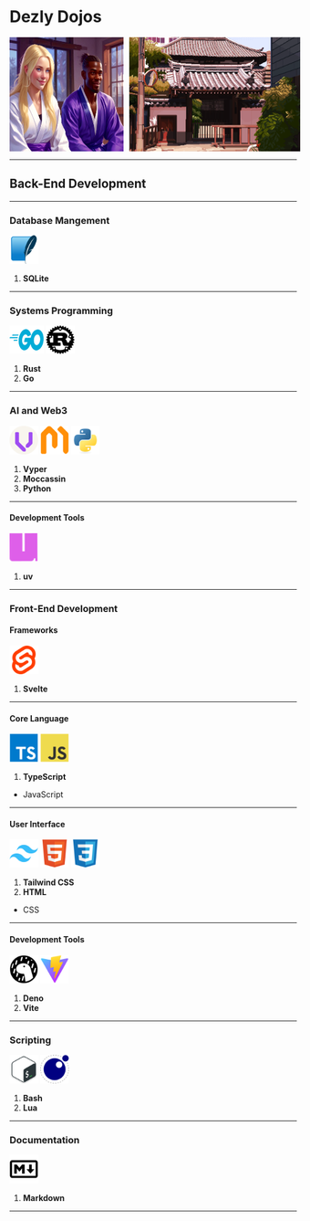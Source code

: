 # Dezly Dojos
<div style="display: flex; align-items: center; justify-content: flex-start; gap: 10px;">
    <img src="./00-images/dojo_couple.jpg" width="200" height="200" alt="Dojo Couple" />
    <img src="./00-images/dojo_breeze.gif" width="300" height="200" alt="Dojo Breeze" />
</div>

_______________________________________________________________________________
## Back-End Development
_______________________________________________________________________________
### Database Mangement
<img src="./00-images/sqlite.png" width="50" height="50"/>

1. **SQLite**
_______________________________________________________________________________
### Systems Programming
<img src="./00-images/go.png" width="60" height="50"/>
<img src="./00-images/rust.png" width="50" height="50"/>

1. **Rust**
2. **Go**
_______________________________________________________________________________
### AI and Web3

<img src="./00-images/vyper.png" width="50" height="50"/>
<img src="./00-images/moccasin.png" width="50" height="50"/>
<img src="./00-images/python.png" width="50" height="50"/>

1. **Vyper**
2. **Moccassin**
3. **Python**

_______________________________________________________________________________
#### Development Tools
<img src="./00-images/uv.png" width="50" height="50"/>

1. **uv**

_______________________________________________________________________________
### Front-End Development

#### Frameworks
<img src="./00-images/svelte.png" width="50" height="50"/>

1. **Svelte**
_______________________________________________________________________________
#### Core Language
<img src="./00-images/typescript.png" width="50" height="50"/>
<img src="./00-images/javascript.png" width="50" height="50"/>

1. **TypeScript**
- JavaScript
_______________________________________________________________________________
#### User Interface
<img src="./00-images/tailwindcss.png" width="50" height="50"/>
<img src="./00-images/html.png" width="50" height="50"/>
<img src="./00-images/css.png" width="50" height="50"/>

1. **Tailwind CSS**
2. **HTML**
- CSS

_______________________________________________________________________________
#### Development Tools
<img src="./00-images/deno.png" width="50" height="50"/>
<img src="./00-images/vite.png" width="50" height="50"/>

1. **Deno**
2. **Vite**
_______________________________________________________________________________
### Scripting
<img src="./00-images/bash.png" width="50" height="50"/>
<img src="./00-images/lua.png" width="50" height="50"/>

1. **Bash**
2. **Lua**
_______________________________________________________________________________
### Documentation
<img src="./00-images/markdown.png" width="50" height="50"/>

1. **Markdown**
_______________________________________________________________________________
